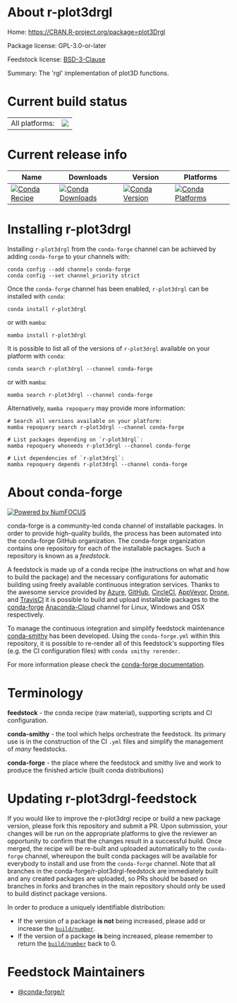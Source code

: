 About r-plot3drgl
=================

Home: https://CRAN.R-project.org/package=plot3Drgl

Package license: GPL-3.0-or-later

Feedstock license: [BSD-3-Clause](https://github.com/conda-forge/r-plot3drgl-feedstock/blob/main/LICENSE.txt)

Summary: The 'rgl' implementation of plot3D functions.

Current build status
====================


<table><tr><td>All platforms:</td>
    <td>
      <a href="https://dev.azure.com/conda-forge/feedstock-builds/_build/latest?definitionId=3436&branchName=main">
        <img src="https://dev.azure.com/conda-forge/feedstock-builds/_apis/build/status/r-plot3drgl-feedstock?branchName=main">
      </a>
    </td>
  </tr>
</table>

Current release info
====================

| Name | Downloads | Version | Platforms |
| --- | --- | --- | --- |
| [![Conda Recipe](https://img.shields.io/badge/recipe-r--plot3drgl-green.svg)](https://anaconda.org/conda-forge/r-plot3drgl) | [![Conda Downloads](https://img.shields.io/conda/dn/conda-forge/r-plot3drgl.svg)](https://anaconda.org/conda-forge/r-plot3drgl) | [![Conda Version](https://img.shields.io/conda/vn/conda-forge/r-plot3drgl.svg)](https://anaconda.org/conda-forge/r-plot3drgl) | [![Conda Platforms](https://img.shields.io/conda/pn/conda-forge/r-plot3drgl.svg)](https://anaconda.org/conda-forge/r-plot3drgl) |

Installing r-plot3drgl
======================

Installing `r-plot3drgl` from the `conda-forge` channel can be achieved by adding `conda-forge` to your channels with:

```
conda config --add channels conda-forge
conda config --set channel_priority strict
```

Once the `conda-forge` channel has been enabled, `r-plot3drgl` can be installed with `conda`:

```
conda install r-plot3drgl
```

or with `mamba`:

```
mamba install r-plot3drgl
```

It is possible to list all of the versions of `r-plot3drgl` available on your platform with `conda`:

```
conda search r-plot3drgl --channel conda-forge
```

or with `mamba`:

```
mamba search r-plot3drgl --channel conda-forge
```

Alternatively, `mamba repoquery` may provide more information:

```
# Search all versions available on your platform:
mamba repoquery search r-plot3drgl --channel conda-forge

# List packages depending on `r-plot3drgl`:
mamba repoquery whoneeds r-plot3drgl --channel conda-forge

# List dependencies of `r-plot3drgl`:
mamba repoquery depends r-plot3drgl --channel conda-forge
```


About conda-forge
=================

[![Powered by
NumFOCUS](https://img.shields.io/badge/powered%20by-NumFOCUS-orange.svg?style=flat&colorA=E1523D&colorB=007D8A)](https://numfocus.org)

conda-forge is a community-led conda channel of installable packages.
In order to provide high-quality builds, the process has been automated into the
conda-forge GitHub organization. The conda-forge organization contains one repository
for each of the installable packages. Such a repository is known as a *feedstock*.

A feedstock is made up of a conda recipe (the instructions on what and how to build
the package) and the necessary configurations for automatic building using freely
available continuous integration services. Thanks to the awesome service provided by
[Azure](https://azure.microsoft.com/en-us/services/devops/), [GitHub](https://github.com/),
[CircleCI](https://circleci.com/), [AppVeyor](https://www.appveyor.com/),
[Drone](https://cloud.drone.io/welcome), and [TravisCI](https://travis-ci.com/)
it is possible to build and upload installable packages to the
[conda-forge](https://anaconda.org/conda-forge) [Anaconda-Cloud](https://anaconda.org/)
channel for Linux, Windows and OSX respectively.

To manage the continuous integration and simplify feedstock maintenance
[conda-smithy](https://github.com/conda-forge/conda-smithy) has been developed.
Using the ``conda-forge.yml`` within this repository, it is possible to re-render all of
this feedstock's supporting files (e.g. the CI configuration files) with ``conda smithy rerender``.

For more information please check the [conda-forge documentation](https://conda-forge.org/docs/).

Terminology
===========

**feedstock** - the conda recipe (raw material), supporting scripts and CI configuration.

**conda-smithy** - the tool which helps orchestrate the feedstock.
                   Its primary use is in the construction of the CI ``.yml`` files
                   and simplify the management of *many* feedstocks.

**conda-forge** - the place where the feedstock and smithy live and work to
                  produce the finished article (built conda distributions)


Updating r-plot3drgl-feedstock
==============================

If you would like to improve the r-plot3drgl recipe or build a new
package version, please fork this repository and submit a PR. Upon submission,
your changes will be run on the appropriate platforms to give the reviewer an
opportunity to confirm that the changes result in a successful build. Once
merged, the recipe will be re-built and uploaded automatically to the
`conda-forge` channel, whereupon the built conda packages will be available for
everybody to install and use from the `conda-forge` channel.
Note that all branches in the conda-forge/r-plot3drgl-feedstock are
immediately built and any created packages are uploaded, so PRs should be based
on branches in forks and branches in the main repository should only be used to
build distinct package versions.

In order to produce a uniquely identifiable distribution:
 * If the version of a package **is not** being increased, please add or increase
   the [``build/number``](https://docs.conda.io/projects/conda-build/en/latest/resources/define-metadata.html#build-number-and-string).
 * If the version of a package **is** being increased, please remember to return
   the [``build/number``](https://docs.conda.io/projects/conda-build/en/latest/resources/define-metadata.html#build-number-and-string)
   back to 0.

Feedstock Maintainers
=====================

* [@conda-forge/r](https://github.com/conda-forge/r/)

